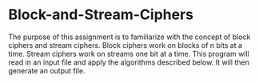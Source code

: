 # Block-and-Stream-Ciphers
The purpose of this assignment is to familiarize with the concept of block ciphers and stream ciphers. Block ciphers work on blocks of n bits at a time. Stream ciphers work on streams one bit at a time. This program will read in an input file and apply the algorithms described below. It will then generate an output file.
